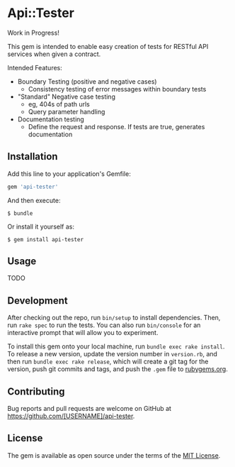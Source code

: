 # Api::Tester

Work in Progress!

This gem is intended to enable easy creation of tests for RESTful API services when given a contract.

Intended Features:
- Boundary Testing (positive and negative cases)
    - Consistency testing of error messages within boundary tests
- "Standard" Negative case testing
    - eg, 404s of path urls
    - Query parameter handling
- Documentation testing
    - Define the request and response. If tests are true, generates documentation

## Installation

Add this line to your application's Gemfile:

```ruby
gem 'api-tester'
```

And then execute:

    $ bundle

Or install it yourself as:

    $ gem install api-tester

## Usage

TODO

## Development

After checking out the repo, run `bin/setup` to install dependencies. Then, run `rake spec` to run the tests. You can also run `bin/console` for an interactive prompt that will allow you to experiment.

To install this gem onto your local machine, run `bundle exec rake install`. To release a new version, update the version number in `version.rb`, and then run `bundle exec rake release`, which will create a git tag for the version, push git commits and tags, and push the `.gem` file to [rubygems.org](https://rubygems.org).

## Contributing

Bug reports and pull requests are welcome on GitHub at https://github.com/[USERNAME]/api-tester.


## License

The gem is available as open source under the terms of the [MIT License](http://opensource.org/licenses/MIT).

